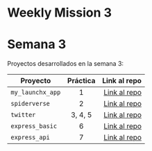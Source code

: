 # Weekly Mission 3

# Semana 3 

Proyectos desarrollados en la semana 3:

| Proyecto | Práctica | Link al repo |
| ------------- |:-------------:| -----:|
|`my_launchx_app`|1|[Link al repo](https://github.com/oto-ml/My_launchx_app)|
|`spiderverse`|2|[Link al repo](https://github.com/oto-ml/Spiderverse)|
|`twitter`|3, 4, 5|[Link al repo](https://github.com/oto-ml/Twitter)|
|`express_basic`|6|[Link al repo](https://github.com/oto-ml/express_basic)|
|`express_api`|7|[Link al repo](https://github.com/oto-ml/express_api)|